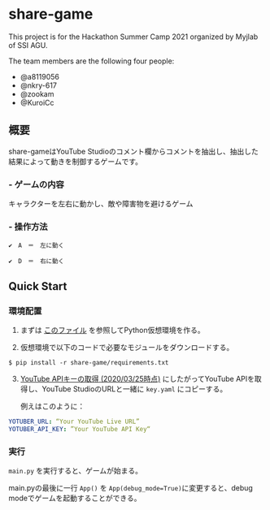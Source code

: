 # share-game
This project is for the Hackathon Summer Camp 2021 organized by Myjlab of SSI AGU.

The team members are the following four people:

- @a8119056
- @nkry-617
- @zookam
- @KuroiCc

## 概要
share-gameはYouTube Studioのコメント欄からコメントを抽出し、抽出した結果によって動きを制御するゲームです。

###  - ゲームの内容

キャラクターを左右に動かし、敵や障害物を避けるゲーム

### - 操作方法

    ✔︎　A　＝　左に動く

    ✔︎　D　＝　右に動く


## Quick Start
### 環境配置
1. まずは
[このファイル](https://github.com/2021myj-j/share-game/blob/main/Jチーム開発環境手引き.md)
を参照してPython仮想環境を作る。

2. 仮想環境で以下のコードで必要なモジュールをダウンロードする。
```shell
$ pip install -r share-game/requirements.txt
```

3. [YouTube APIキーの取得 (2020/03/25時点)](https://qiita.com/iroiro_bot/items/1016a6a439dfb8d21eca)
にしたがってYouTube APIを取得し、YouTube StudioのURLと一緒に `key.yaml` にコピーする。

    例えはこのように：
```yaml
YOTUBER_URL: “Your YouTube Live URL”
YOTUBER_API_KEY: ”Your YouTube API Key“
```

### 実行
`main.py` を実行すると、ゲームが始まる。

main.pyの最後に一行 `App()` を `App(debug_mode=True)`に変更すると、debug modeでゲームを起動することができる。